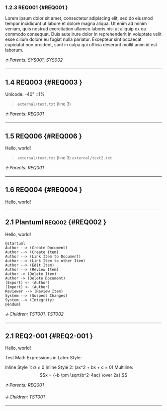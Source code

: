 ### 1.2.3 REQ001 {#REQ001 }

Lorem ipsum dolor sit amet, consectetur adipiscing elit, sed do eiusmod
tempor incididunt ut labore et dolore magna aliqua.
Ut enim ad minim veniam, quis nostrud exercitation ullamco laboris nisi ut
aliquip ex ea commodo consequat.
Duis aute irure dolor in reprehenderit in voluptate velit esse cillum dolore
eu fugiat nulla pariatur.
Excepteur sint occaecat cupidatat non proident, sunt in culpa qui officia
deserunt mollit anim id est laborum.

*🡩 Parents: SYS001, SYS002*

***
## 1.4 REQ003 {#REQ003 }

Unicode: -40° ±1%

> `external/text.txt` (line 3)

*🡩 Parents: REQ001*

***
## 1.5 REQ006 {#REQ006 }

Hello, world!

> `external/text.txt` (line 3)
> `external/text2.txt`

*🡩 Parents: REQ001*

***
## 1.6 REQ004 {#REQ004 }

Hello, world!

***
## 2.1 Plantuml <small>REQ002</small> {#REQ002 }

Hello, world!

```plantuml format="svg_inline" alt="Use Cases of Doorstop" title="Use Cases of Doorstop"
@startuml
Author --> (Create Document)
Author --> (Create Item)
Author --> (Link Item to Document)
Author --> (Link Item to other Item)
Author --> (Edit Item)
Author --> (Review Item)
Author -> (Delete Item)
Author -> (Delete Document)
(Export) <- (Author)
(Import) <- (Author)
Reviewer --> (Review Item)
System --> (Suspect Changes)
System --> (Integrity)
@enduml
```

*🡫 Children: TST001, TST002*

***
## 2.1 REQ2-001 {#REQ2-001 }

Hello, world!

Test Math Expressions in Latex Style:

Inline Style 1: $a \ne 0$
Inline Style 2: \(ax^2 + bx + c = 0\)
Multiline: $$x = {-b \pm \sqrt{b^2-4ac} \over 2a}.$$

*🡩 Parents: REQ001*

*🡫 Children: TST001*

***
